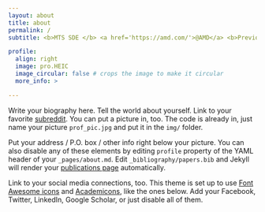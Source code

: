 ```yaml
---
layout: about
title: about
permalink: /
subtitle: <b>MTS SDE </b> <a href='https://amd.com/'>@AMD</a> <b>Previously:</b> <a href='https://www.shearwatergeo.com/'>Shearwater Geoservices</a> / <a href='https://rc.northeastern.edu'>NEU</a> / <a href='https://www.motorolasolutions.com/'>Motorola Solutions </a> / <a href='https://summerofcode.withgoogle.com/archive/2019/projects/6537601547239424'> GSoC'19 </a> / <a href='https://www.forgeforward.in'> Forge </a>

profile:
  align: right
  image: pro.HEIC
  image_circular: false # crops the image to make it circular
  more_info: >

---
```


Write your biography here. Tell the world about yourself. Link to your favorite [subreddit](http://reddit.com). You can put a picture in, too. The code is already in, just name your picture `prof_pic.jpg` and put it in the `img/` folder.

Put your address / P.O. box / other info right below your picture. You can also disable any of these elements by editing `profile` property of the YAML header of your `_pages/about.md`. Edit `_bibliography/papers.bib` and Jekyll will render your [publications page](/al-folio/publications/) automatically.

Link to your social media connections, too. This theme is set up to use [Font Awesome icons](https://fontawesome.com/) and [Academicons](https://jpswalsh.github.io/academicons/), like the ones below. Add your Facebook, Twitter, LinkedIn, Google Scholar, or just disable all of them.
